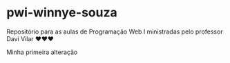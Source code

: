 # pwi-winnye-souza
Repositório para as aulas de Programação Web I ministradas pelo professor Davi Vilar ♥♥♥


Minha primeira alteração 